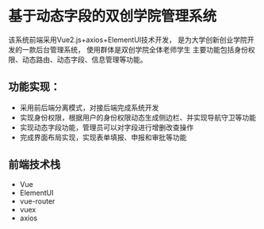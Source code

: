 
    
# 基于动态字段的双创学院管理系统
  该系统前端采用Vue2.js+axios+ElementUI技术开发，
  是为大学创新创业学院开发的一款后台管理系统，
  使用群体是双创学院全体老师学生
  主要功能包括身份权限、动态路由、动态字段、信息管理等功能。

## 功能实现：
- 采用前后端分离模式，对接后端完成系统开发
-  实现身份权限，根据用户的身份权限动态生成侧边栏、并实现导航守卫等功能
- 实现动态字段功能，管理员可以对字段进行增删改查操作
- 完成界面布局实现，实现表单填报、申报和审批等功能
    
## 前端技术栈
- Vue
- ElementUI
- vue-router
- vuex
- axios



